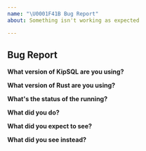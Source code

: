 ```yaml
---
name: "\U0001F41B Bug Report"
about: Something isn't working as expected

---
```


## Bug Report

**What version of KipSQL are you using?**


**What version of Rust are you using?**


**What's the status of the running?**

**What did you do?**
<!-- If possible, provide a recipe for reproducing the error. How you start KipDB. -->

**What did you expect to see?**

**What did you see instead?**
